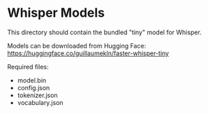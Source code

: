 # Whisper Models

This directory should contain the bundled "tiny" model for Whisper.

Models can be downloaded from Hugging Face:
https://huggingface.co/guillaumekln/faster-whisper-tiny

Required files:
- model.bin
- config.json
- tokenizer.json
- vocabulary.json